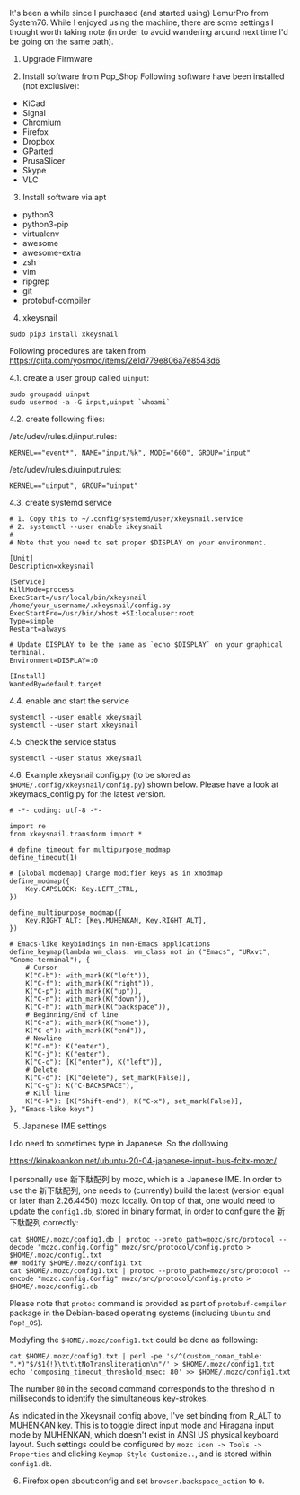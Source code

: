 
It's been a while since I purchased (and started using) LemurPro from System76. While I enjoyed using the machine, there are some settings I thought worth taking note (in order to avoid wandering around next time I'd be going on the same path). 

1. Upgrade Firmware

2. Install software from Pop_Shop
Following software have been installed (not exclusive): 
- KiCad
- Signal
- Chromium
- Firefox
- Dropbox
- GParted
- PrusaSlicer
- Skype
- VLC

3. Install software via apt
- python3
- python3-pip
- virtualenv
- awesome
- awesome-extra
- zsh
- vim
- ripgrep
- git
- protobuf-compiler

4. xkeysnail
```
sudo pip3 install xkeysnail
```

Following procedures are taken from https://qiita.com/yosmoc/items/2e1d779e806a7e8543d6

4.1. create a user group called `uinput`:
```
sudo groupadd uinput
sudo usermod -a -G input,uinput `whoami`
```

4.2. create following files:

/etc/udev/rules.d/input.rules:
```
KERNEL=="event*", NAME="input/%k", MODE="660", GROUP="input"
```

/etc/udev/rules.d/uinput.rules:
```
KERNEL=="uinput", GROUP="uinput"
```

4.3. create systemd service

```
# 1. Copy this to ~/.config/systemd/user/xkeysnail.service
# 2. systemctl --user enable xkeysnail
#
# Note that you need to set proper $DISPLAY on your environment.

[Unit]
Description=xkeysnail

[Service]
KillMode=process
ExecStart=/usr/local/bin/xkeysnail /home/your_username/.xkeysnail/config.py
ExecStartPre=/usr/bin/xhost +SI:localuser:root
Type=simple
Restart=always

# Update DISPLAY to be the same as `echo $DISPLAY` on your graphical terminal.
Environment=DISPLAY=:0

[Install]
WantedBy=default.target
```

4.4. enable and start the service

```
systemctl --user enable xkeysnail
systemctl --user start xkeysnail
```

4.5. check the service status

```
systemctl --user status xkeysnail
```

4.6. Example xkeysnail config.py (to be stored as `$HOME/.config/xkeysnail/config.py`) shown below. Please have a look at xkeymacs_config.py for the latest version.

```
# -*- coding: utf-8 -*-

import re
from xkeysnail.transform import *

# define timeout for multipurpose_modmap
define_timeout(1)

# [Global modemap] Change modifier keys as in xmodmap
define_modmap({
    Key.CAPSLOCK: Key.LEFT_CTRL,
})

define_multipurpose_modmap({
    Key.RIGHT_ALT: [Key.MUHENKAN, Key.RIGHT_ALT],
})

# Emacs-like keybindings in non-Emacs applications
define_keymap(lambda wm_class: wm_class not in ("Emacs", "URxvt", "Gnome-terminal"), {
    # Cursor
    K("C-b"): with_mark(K("left")),
    K("C-f"): with_mark(K("right")),
    K("C-p"): with_mark(K("up")),
    K("C-n"): with_mark(K("down")),
    K("C-h"): with_mark(K("backspace")),
    # Beginning/End of line
    K("C-a"): with_mark(K("home")),
    K("C-e"): with_mark(K("end")),
    # Newline
    K("C-m"): K("enter"),
    K("C-j"): K("enter"),
    K("C-o"): [K("enter"), K("left")],
    # Delete
    K("C-d"): [K("delete"), set_mark(False)],
    K("C-g"): K("C-BACKSPACE"),
    # Kill line
    K("C-k"): [K("Shift-end"), K("C-x"), set_mark(False)],
}, "Emacs-like keys")
```

5. Japanese IME settings

I do need to sometimes type in Japanese. So the dollowing 

https://kinakoankon.net/ubuntu-20-04-japanese-input-ibus-fcitx-mozc/

I personally use 新下駄配列 by mozc, which is a Japanese IME. In order to use the 新下駄配列, one needs to (currently) build the latest (version equal or later than 2.26.4450) mozc locally. On top of that, one would need to update the `config1.db`, stored in binary format, in order to configure the 新下駄配列 correctly: 

```
cat $HOME/.mozc/config1.db | protoc --proto_path=mozc/src/protocol --decode "mozc.config.Config" mozc/src/protocol/config.proto > $HOME/.mozc/config1.txt
## modify $HOME/.mozc/config1.txt
cat $HOME/.mozc/config1.txt | protoc --proto_path=mozc/src/protocol --encode "mozc.config.Config" mozc/src/protocol/config.proto > $HOME/.mozc/config1.db
```

Please note that `protoc` command is provided as part of `protobuf-compiler` package in the Debian-based operating systems (including `Ubuntu` and `Pop!_OS`). 

Modyfing the `$HOME/.mozc/config1.txt` could be done as following: 

```
cat $HOME/.mozc/config1.txt | perl -pe 's/^(custom_roman_table: ".*)"$/$1{!}\t\t\tNoTransliteration\n"/' > $HOME/.mozc/config1.txt
echo 'composing_timeout_threshold_msec: 80' >> $HOME/.mozc/config1.txt
```

The number `80` in the second command corresponds to the threshold in milliseconds to identify the simultaneous key-strokes. 

As indicated in the Xkeysnail config above, I've set binding from R_ALT to MUHENKAN key. This is to toggle direct input mode and Hiragana input mode by MUHENKAN, which doesn't exist in ANSI US physical keyboard layout. Such settings could be configured by `mozc icon -> Tools -> Properties` and clicking `Keymap Style Customize..`, and is stored within `config1.db`. 


6. Firefox
open about:config and set `browser.backspace_action` to `0`.





